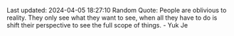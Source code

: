 Last updated: 2024-04-05 18:27:10
Random Quote: People are oblivious to reality. They only see what they want to see, when all they have to do is shift their perspective to see the full scope of things. - Yuk Je